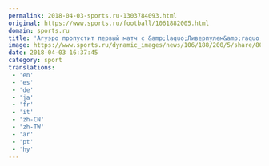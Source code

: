 ```yaml
---
permalink: 2018-04-03-sports.ru-1303784093.html
original: https://www.sports.ru/football/1061882005.html
domain: sports.ru
title: 'Агуэро пропустит первый матч с &amp;laquo;Ливерпулем&amp;raquo; из-за травмы'
image: https://www.sports.ru/dynamic_images/news/106/188/200/5/share/80f6ee.png
date: 2018-04-03 16:37:45
category: sport
translations: 
 - 'en'
 - 'es'
 - 'de'
 - 'ja'
 - 'fr'
 - 'it'
 - 'zh-CN'
 - 'zh-TW'
 - 'ar'
 - 'pt'
 - 'hy'
---
```


